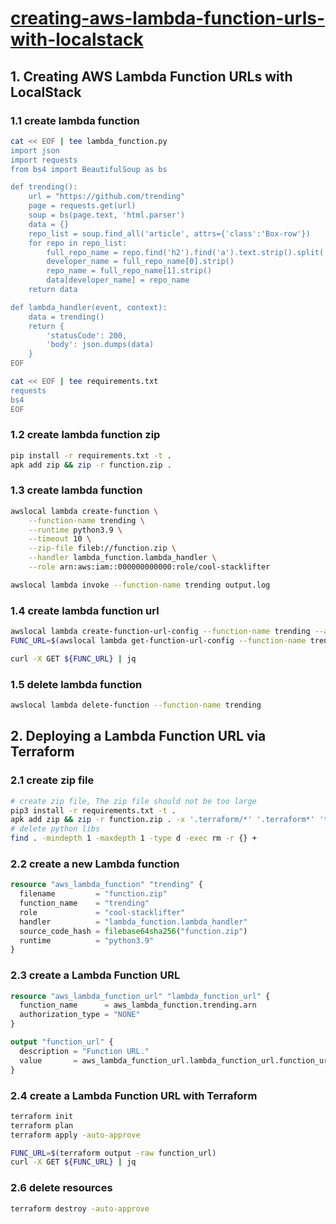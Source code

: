# [creating-aws-lambda-function-urls-with-localstack](https://hashnode.localstack.cloud/creating-aws-lambda-function-urls-with-localstack)

## 1. Creating AWS Lambda Function URLs with LocalStack

### 1.1 create lambda function

```sh
cat << EOF | tee lambda_function.py
import json
import requests
from bs4 import BeautifulSoup as bs

def trending():
    url = "https://github.com/trending"
    page = requests.get(url)
    soup = bs(page.text, 'html.parser')
    data = {}
    repo_list = soup.find_all('article', attrs={'class':'Box-row'})
    for repo in repo_list:
        full_repo_name = repo.find('h2').find('a').text.strip().split('/')
        developer_name = full_repo_name[0].strip()
        repo_name = full_repo_name[1].strip()
        data[developer_name] = repo_name
    return data

def lambda_handler(event, context):
    data = trending()
    return {
        'statusCode': 200,
        'body': json.dumps(data)
    }
EOF

cat << EOF | tee requirements.txt
requests
bs4
EOF
```

### 1.2 create lambda function zip

```sh
pip install -r requirements.txt -t .
apk add zip && zip -r function.zip .
```

### 1.3 create lambda function

```sh
awslocal lambda create-function \
    --function-name trending \
    --runtime python3.9 \
    --timeout 10 \
    --zip-file fileb://function.zip \
    --handler lambda_function.lambda_handler \
    --role arn:aws:iam::000000000000:role/cool-stacklifter

awslocal lambda invoke --function-name trending output.log
```

### 1.4 create lambda function url

```sh
awslocal lambda create-function-url-config --function-name trending --auth-type NONE
FUNC_URL=$(awslocal lambda get-function-url-config --function-name trending --query FunctionUrl --output text)

curl -X GET ${FUNC_URL} | jq
```

### 1.5 delete lambda function

```sh
awslocal lambda delete-function --function-name trending
```

## 2. Deploying a Lambda Function URL via Terraform

### 2.1 create zip file

```sh
# create zip file, The zip file should not be too large
pip3 install -r requirements.txt -t .
apk add zip && zip -r function.zip . -x '.terraform/*' '.terraform*' 'terraform.tfstate*'
# delete python libs
find . -mindepth 1 -maxdepth 1 -type d -exec rm -r {} +
```

### 2.2 create a new Lambda function

```tf
resource "aws_lambda_function" "trending" {
  filename         = "function.zip"
  function_name    = "trending"
  role             = "cool-stacklifter"
  handler          = "lambda_function.lambda_handler"
  source_code_hash = filebase64sha256("function.zip")
  runtime          = "python3.9"
}
```

### 2.3 create a Lambda Function URL

```tf
resource "aws_lambda_function_url" "lambda_function_url" {
  function_name      = aws_lambda_function.trending.arn
  authorization_type = "NONE"
}

output "function_url" {
  description = "Function URL."
  value       = aws_lambda_function_url.lambda_function_url.function_url
}
```

### 2.4 create a Lambda Function URL with Terraform

```sh
terraform init
terraform plan
terraform apply -auto-approve

FUNC_URL=$(terraform output -raw function_url)
curl -X GET ${FUNC_URL} | jq
```

### 2.6 delete resources

```sh
terraform destroy -auto-approve
```
